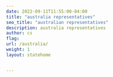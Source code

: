```yaml
---
date: 2022-09-11T11:55:00-04:00
title: "australia representatives"
seo_title: "australian representatives"
description: australia representatives
author: cs
flag: 
url: /australia/
weight: 1
layout: statehome


---
```

